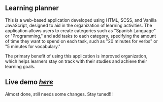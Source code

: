 ## Learning planner

This is a web-based application developed using HTML, SCSS, and Vanilla JavaScript, designed to aid in the organization of learning activities. The application allows users to create categories such as "Spanish Language" or "Programming," and add tasks to each category, specifying the amount of time they want to spend on each task, such as "20 minutes for verbs" or "5 minutes for vocabulary."

The primary benefit of using this application is improved organization, which helps learners stay on track with their studies and achieve their learning goals.

## Live demo [_here_](https://taskease-app.netlify.app/)

Almost done, still needs some changes. Stay tuned!!!
